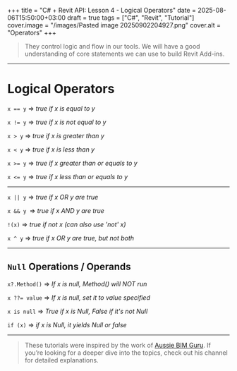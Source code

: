 +++
title = "C# + Revit API: Lesson 4 - Logical Operators"
date = 2025-08-06T15:50:00+03:00
draft = true
tags = ["C#", "Revit", "Tutorial"]
cover.image = "/images/Pasted image 20250902204927.png"
cover.alt = "Operators"
+++

 > They control logic and flow in our tools.
 > We will have a good understanding of core statements we can use to build Revit Add-ins.

---
# Logical Operators

`x == y` => *true  if x is equal to y*

`x != y` => *true if x is not equal to y*

`x > y` => *true if x is greater than y*

`x < y` => *true if x is less than y*

`x >= y` => *true if x greater than or equals to y*

`x <= y` => *true if x less than or equals to y*

---

`x || y` => *true if x OR y are true*

`x && y `=> *true if x AND y are true*

`!(x)` => *true if not x (can also use 'not' x)*

`x ^ y` => *true if x OR y are true, but not both*  

---
## `Null` Operations / Operands


`x?.Method()` => *If x is null, Method() will NOT run*

`x ??= value` => *If x is null, set it to value specified*

`x is null` => *True if x is Null, False if it's not Null*

`if (x)` => *if x is Null, it yields Null or false*

---

> These tutorials were inspired by the work of [Aussie BIM Guru](https://www.youtube.com/@AussieBIMGuru). If you’re looking for a deeper dive into the topics, check out his channel for detailed explanations.